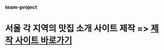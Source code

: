 ### team-project
# 서울 각 지역의 맛집 소개 사이트 제작 => <a href="https://skyg000.github.io/team-p/">제작 사이트 바로가기</a>


